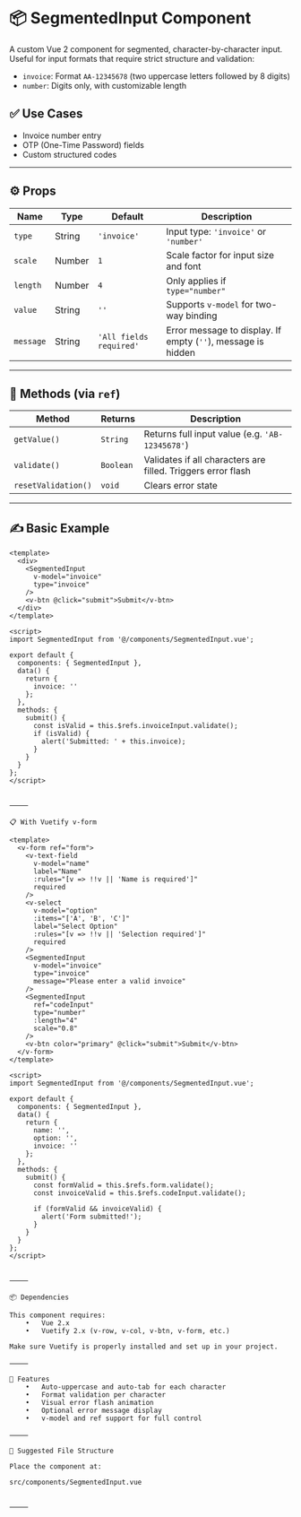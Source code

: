 
# 📦 SegmentedInput Component

A custom Vue 2 component for segmented, character-by-character input. Useful for input formats that require strict structure and validation:

- `invoice`: Format `AA-12345678` (two uppercase letters followed by 8 digits)
- `number`: Digits only, with customizable length

## ✅ Use Cases

- Invoice number entry
- OTP (One-Time Password) fields
- Custom structured codes

---

## ⚙️ Props

| Name      | Type     | Default             | Description                                                   |
|-----------|----------|---------------------|---------------------------------------------------------------|
| `type`    | String   | `'invoice'`         | Input type: `'invoice'` or `'number'`                         |
| `scale`   | Number   | `1`                 | Scale factor for input size and font                          |
| `length`  | Number   | `4`                 | Only applies if `type="number"`                               |
| `value`   | String   | `''`                | Supports `v-model` for two-way binding                        |
| `message` | String   | `'All fields required'` | Error message to display. If empty (`''`), message is hidden |

---

## 🧪 Methods (via `ref`)

| Method             | Returns   | Description                                                  |
|--------------------|-----------|--------------------------------------------------------------|
| `getValue()`       | `String`  | Returns full input value (e.g. `'AB-12345678'`)              |
| `validate()`       | `Boolean` | Validates if all characters are filled. Triggers error flash |
| `resetValidation()`| `void`    | Clears error state                                           |

---

## ✍️ Basic Example

```vue
<template>
  <div>
    <SegmentedInput
      v-model="invoice"
      type="invoice"
    />
    <v-btn @click="submit">Submit</v-btn>
  </div>
</template>

<script>
import SegmentedInput from '@/components/SegmentedInput.vue';

export default {
  components: { SegmentedInput },
  data() {
    return {
      invoice: ''
    };
  },
  methods: {
    submit() {
      const isValid = this.$refs.invoiceInput.validate();
      if (isValid) {
        alert('Submitted: ' + this.invoice);
      }
    }
  }
};
</script>


⸻

📋 With Vuetify v-form

<template>
  <v-form ref="form">
    <v-text-field
      v-model="name"
      label="Name"
      :rules="[v => !!v || 'Name is required']"
      required
    />
    <v-select
      v-model="option"
      :items="['A', 'B', 'C']"
      label="Select Option"
      :rules="[v => !!v || 'Selection required']"
      required
    />
    <SegmentedInput
      v-model="invoice"
      type="invoice"
      message="Please enter a valid invoice"
    />
    <SegmentedInput
      ref="codeInput"
      type="number"
      :length="4"
      scale="0.8"
    />
    <v-btn color="primary" @click="submit">Submit</v-btn>
  </v-form>
</template>

<script>
import SegmentedInput from '@/components/SegmentedInput.vue';

export default {
  components: { SegmentedInput },
  data() {
    return {
      name: '',
      option: '',
      invoice: ''
    };
  },
  methods: {
    submit() {
      const formValid = this.$refs.form.validate();
      const invoiceValid = this.$refs.codeInput.validate();

      if (formValid && invoiceValid) {
        alert('Form submitted!');
      }
    }
  }
};
</script>


⸻

📦 Dependencies

This component requires:
	•	Vue 2.x
	•	Vuetify 2.x (v-row, v-col, v-btn, v-form, etc.)

Make sure Vuetify is properly installed and set up in your project.

⸻

🌟 Features
	•	Auto-uppercase and auto-tab for each character
	•	Format validation per character
	•	Visual error flash animation
	•	Optional error message display
	•	v-model and ref support for full control

⸻

📁 Suggested File Structure

Place the component at:

src/components/SegmentedInput.vue


⸻